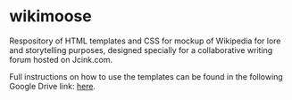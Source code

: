 # wikimoose
Respository of HTML templates and CSS for mockup of Wikipedia for lore and storytelling purposes, designed specially for a collaborative writing forum hosted on Jcink.com. 

Full instructions on how to use the templates can be found in the following Google Drive link: <a href="https://docs.google.com/document/d/11frNZ310jkHxqPwsmuwFgin59CPTNfdilj2YNZ5taJ0/edit?usp=sharing">here</a>.
